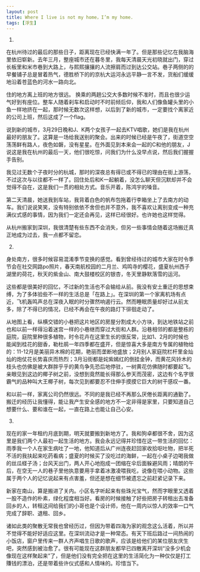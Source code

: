 ```yaml
---
layout: post
title: Where I live is not my home，I’m my home.
tags: [浮生]
---
```


1.
在杭州待过的最后的那些日子，距离现在已经快满一年了。但是那些记忆在我脑海里依旧崭新。去年三月，整座城市还在暮冬里，我每天清晨天光初晓就出门，穿过长板里和米市巷到大路上，与熙熙攘攘的人流擦肩而过到达公交站。巷子两侧的的早餐铺子总是冒着热气，德胜桥下的的京杭大运河永远平静一言不发，货船们缓缓地沿着苍蓝色的河水一路向北。

住的地方离上班的地方很远。
换乘的两趟公交大多数时候不准时，而且也很少运气好到有座位。整车人随着刹车和启动时不时前倾后仰，我和人们像鱼罐头里的小鱼一样地挤在一起，那时候无数次这样想，以后到了新的城市，一定要找个离家近的公司上班，然后这成了一个flag。

说到新的城市，3月29日晚和J、K两个女孩子一起去KTV唱歌，她们是我在杭州最好的朋友了。这算是一场给我送别的聚会。出来的时候已经是午夜了，街道空空荡荡鲜有路人，夜色如磐，没有星星。在外面见到本来会一起的C和他的朋友，J说这是我在杭州的最后一天，他们很吃惊，问我们为什么没早点说，然后我们握握手告别。

我见过无数个子夜时分的杭城，那时的深夜总有得已或不得已的理由在街上游荡，不过这次与以往都不一样了。回住处后和K一起躺着，没怎么聊天但沉默却并不会觉得不自在，这是我们一贯的相处方式。音乐开着，陈鸿宇的嗓音。

第二天清晨，她送我到车站，我背着白色的帆布包拖着行李箱坐上了去南方的动车。我们说说笑笑，没有特别依依不舍但也并不意外，我不喜欢让离别变成一种充满仪式感的事情，因为我们一定还会再见，这样已经很好。也许她也这样觉得。

从杭州搬家到深圳，我很清楚有些东西不会消失，但另一些事情会随着这场搬迁真正地成为过去，我一点都不留恋。

2.
身处南方，很多时候容易混淆季节变换的感觉。看到曾经待过的城市大家在时令季节会在社交网路po照片，春天南航校园的二月兰、鸡鸣寺的樱花，盛夏杭州西子湖里的荷花，秋天的紫金山、南大鼓楼校区的银杏，冬天里静默落雪的运河。

这些都是很美好的回忆，不过新的生活也不会输给从前。我没有安土重迁的思想束缚，为了多体验些不一样的生活总是「在路上」。在深圳的第一个家离机场有点近，飞机轰鸣声总在深夜入眠的时分骤然响遏行云。然而睡眠质量却好过从前太多，除了不得已的情况，已经不再会在午夜的路灯下徘徊走动了。

从地图上看，纵横交错的小巷把这片地区的房屋分割成大小方块，到达地铁站之前也和以前一样得沿着迷宫一样的小巷继而穿过大街和人群。沿巷相邻的都是整栋的庭院，庭院里种很多植物，时令花卉在这里生长的很反常，比如1、2月的时候也能闻到桂花的甜香，勒杜鹃一年四季都在盛开，但是惊喜大多是南方专属的植物给的：11-12月是美丽异木棉的花期，艳丽而垄断地盛放；2月别人家庭院栏杆里金灿灿的炮仗花长势喜庆而热烈；3月沿街都是姹紫嫣红的倒挂金钟，而黄花风铃木的枝头也仿佛是被大群胖乎乎的黄鸟争先恐后地停驻，一树黄花仿佛随时都要起飞。亲眼见到这边的椰子树之前，没想到竟然能长得那么参天而茂密，这边有个名字很霸气的品种叫大王椰子树，每次见到都要忍不住伸手摸摸它巨大的树干感叹一番。

和以前一样，家离公司仍然很远。不同的是我已经不再那么厌倦长距离的通勤了。搬迁的经历让我懂得，能让我产生安全感的地方不一定非得是家里，只要知道自己想要什么、要和谁在一起，一直在路上也能让自己心安。

3.
现在的家一年租约月底到期，明天就要搬到新地方了。我和狗卓都很不舍，因为这里是我们两个人最初一起生活的地方。我会永远记得并珍惜在这一带生活的回忆：雨季我一个人在家生病吐了一地，他知道后从广州连夜赶回家收拾呕吐物，把半死不活的我扶起来吃药看病；盛夏的时候买了没吃过的海鲜，一起在小桌子边喝我做的丝瓜蛏子汤；台风天出门，两人开心地抱成一团缩在伞后面躲避风雨；晴朗的午后，在空无一人的巷子里他执意要用手拿着冰激凌喂我吃，说像在喂小动物。这些属于两个人的记忆说起来有点害羞，但还是想在细节被遗忘之前赶紧记录下来。

新家在南山，算是搬进了关内。小区名字听起来有些珠光宝气，然而字眼里又透着一股不造作的朴素，绿化程度相当好。看房的时候接触了好些把房子转租出去准备回乡的人，转租这间给我们的小哥也是个设计师，他在一周内以惊人的效率一口气完成了辞职、退租、回乡。

诸如此类的聚散无常我也曾经历过，但因为带着四海为家的观念这么活着，所以并不觉得不能好好适应这里。在深圳流动才是一种常态。有天下班后路过一间热闹的小饭店，窗户里传来一群人齐声唱生日歌的歌声，应该是给他们的某位朋友庆生吧，突然感到被治愈了。很有可能现在这群朋友都早已四散离开深圳“没多少机会像现在这样聚起来”了，但是他们没有完全把在这里的生活简化为一种仅仅是打工賺钱的漂泊，还是带着些许仪式感和人情味的。珍惜当下。
